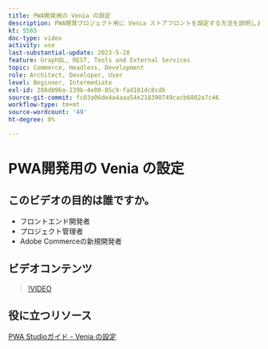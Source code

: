```yaml
---
title: PWA開発用の Venia の設定
description: PWA開発プロジェクト用に Venia ストアフロントを設定する方法を説明します。
kt: 5565
doc-type: video
activity: use
last-substantial-update: 2023-5-28
feature: GraphQL, REST, Tools and External Services
topic: Commerce, Headless, Development
role: Architect, Developer, User
level: Beginner, Intermediate
exl-id: 208d096a-139b-4e08-85c9-fad181dc8cdb
source-git-commit: fc03a06de4a4aaa54e218390749cacb6802a7c46
workflow-type: tm+mt
source-wordcount: '49'
ht-degree: 0%

---
```


# PWA開発用の Venia の設定

## このビデオの目的は誰ですか。

- フロントエンド開発者
- プロジェクト管理者
- Adobe Commerceの新規開発者

## ビデオコンテンツ

>[!VIDEO](https://video.tv.adobe.com/v/35785?quality=12&learn=on)

## 役に立つリソース

[PWA Studioガイド - Venia の設定 ](https://developer.adobe.com/commerce/pwa-studio/tutorials/setup-storefront/)
